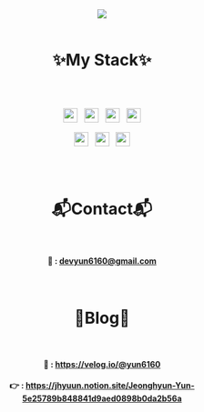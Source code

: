 <div align="center"><img src="https://capsule-render.vercel.app/api?type=waving&color=timeGradient&height=300&section=header&text=JeongHyun_Yun%20&fontSize=60&animation=twinkling&fontAlignY=42"></div>
<br>

# <div align="center">✨My Stack✨</div>

<br>
<br>
<p align="center"><img src="https://img.shields.io/badge/Java-f55354?style=flat-square&logo=Java&logoColor=white" height="25">&nbsp;&nbsp;&nbsp;<img src="https://img.shields.io/badge/JavaScript-ffcc00?style=flat-square&logo=JavaScript&logoColor=white" height="25">&nbsp;&nbsp;&nbsp;<img src="https://img.shields.io/badge/React-61DAFB?style=flat-square&logo=React&logoColor=white" height="25">&nbsp;&nbsp;&nbsp;<img src="https://img.shields.io/badge/Node.js-339933?style=flat-square&logo=Node.js&logoColor=white" height="25"></p>
<p align="center"><img src="https://img.shields.io/badge/SpringBoot-7fc638?style=flat-square&logo=Springboot&logoColor=white" height="25">&nbsp;&nbsp;&nbsp;<img src="https://img.shields.io/badge/Spring-7fc638?style=flat-square&logo=Spring&logoColor=white" height="25">&nbsp;&nbsp;&nbsp;<img src="https://img.shields.io/badge/Oracle-F80000?style=flat-square&logo=Oracle&logoColor=white" height="25"></p>
<br>
<br>

# <div align="center">📬Contact📬</div>

<br>

#### <div align="center">📧 : devyun6160@gmail.com</div>

<br>

# <div align="center">📢Blog📢</div>
<br>

#### <div align="center">📒 : https://velog.io/@yun6160</div>

#### <div align="center">👉 : https://jhyuun.notion.site/Jeonghyun-Yun-5e25789b848841d9aed0898b0da2b56a</div>
